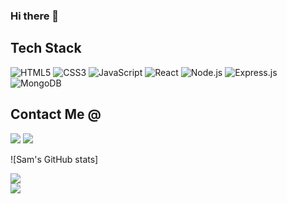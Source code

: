 ### Hi there 👋


## Tech Stack
![HTML5](https://img.shields.io/badge/-HTML5-red?style=flat-square&logo=html5&logoColor=white)
![CSS3](https://img.shields.io/badge/-CSS3-blue?style=flat-square&logo=css3&logoColor=white)
![JavaScript](https://img.shields.io/badge/-JavaScript-F7DF1E?style=flat-square&logo=javascript&logoColor=black)
![React](https://img.shields.io/badge/-React-61DAFB?style=flat-square&logo=react&logoColor=black)
![Node.js](https://img.shields.io/badge/-Node.js-339933?style=flat-square&logo=nodedotjs&logoColor=white)
![Express.js](https://img.shields.io/badge/-Express-e2e2e2?style=flat-square&logo=express&logoColor=black)
![MongoDB](https://img.shields.io/badge/-MongoDB-47A248?style=flat-square&logo=mongodb&logoColor=white)


## Contact Me @
<a href="mailto:samuel.azevedo@live.com"><img src="https://img.shields.io/badge/samuel.azevedo-EA4335?style=flat-square&logo=Gmail&logoColor=FFFFFF" /></a> <a href="https://www.linkedin.com/in/samuel-azevedo-santos-908a5b53/" target="_blank"><img src="https://img.shields.io/badge/LinkedIn-0A66C2?style=flat-square&logo=Linkedin&logoColor=FFFFFF" /></a>

<!--
**samazevedo/samazevedo** is a ✨ _special_ ✨ repository because its `README.md` (this file) appears on your GitHub profile.

Here are some ideas to get you started:

- 🔭 I’m currently working on ...
- 🌱 I’m currently learning ...
- 👯 I’m looking to collaborate on ...
- 🤔 I’m looking for help with ...
- 💬 Ask me about ...
- 📫 How to reach me: ...
- 😄 Pronouns: ...
- ⚡ Fun fact: ...
-->
![Sam's GitHub stats]


<div>
  <img align="center" src="https://github-readme-stats.vercel.app/api?username=samazevedo&count_private=true&show_icons=true&include_all_commits=true&hide_border=true&hide_title=true&theme=merko" />
<div>
<a href="https://github.com/anuraghazra/github-readme-stats">
  <img align="center" src="https://github-readme-stats.vercel.app/api/top-langs/?username=samazevedo&langs_count=3&hide_title=true&hide_border=true" />
</a>





<!-- (https://github-readme-stats.vercel.app/api?username=samazevedo&show_icons=true&theme=merko&count_private=true)  -->


